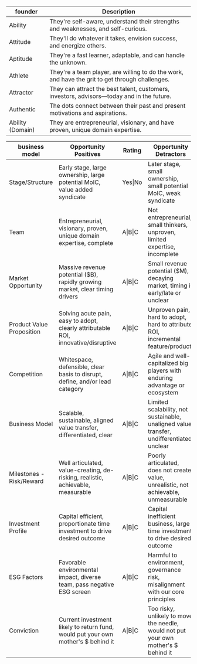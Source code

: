 
| founder          | Description                                                                                     |
| ---------------- | ----------------------------------------------------------------------------------------------- |
| Ability          | They're self-aware, understand their strengths and weaknesses, and self-curious.                |
| Attitude         | They'll do whatever it takes, envision success, and energize others.                            |
| Aptitude         | They're a fast learner, adaptable, and can handle the unknown.                                  |
| Athlete          | They're a team player, are willing to do the work, and have the grit to get through challenges. |
| Attractor        | They can attract the best talent, customers, investors, advisors—today and in the future.       |
| Authentic        | The dots connect between their past and present motivations and aspirations.                    |
| Ability (Domain) | They are entrepreneurial, visionary, and have proven, unique domain expertise.                  |

| business model            | Opportunity Positives                                                              | Rating  | Opportunity Detractors                                                                    |
| ------------------------- | ---------------------------------------------------------------------------------- | ------- | ----------------------------------------------------------------------------------------- |
| Stage/Structure           | Early stage, large ownership, large potential MoIC, value added syndicate          | Yes\|No | Later stage, small ownership, small potential MoIC, weak syndicate                        |
| Team                      | Entrepreneurial, visionary, proven, unique domain expertise, complete              | A\|B\|C | Not entrepreneurial, small thinkers, unproven, limited expertise, incomplete              |
| Market Opportunity        | Massive revenue potential ($B), rapidly growing market, clear timing drivers       | A\|B\|C | Small revenue potential ($M), decaying market, timing is early/late or unclear            |
| Product Value Proposition | Solving acute pain, easy to adopt, clearly attributable ROI, innovative/disruptive | A\|B\|C | Unproven pain, hard to adopt, hard to attribute ROI, incremental feature/product          |
| Competition               | Whitespace, defensible, clear basis to disrupt, define, and/or lead category       | A\|B\|C | Agile and well-capitalized big players with enduring advantage or ecosystem               |
| Business Model            | Scalable, sustainable, aligned value transfer, differentiated, clear               | A\|B\|C | Limited scalability, not sustainable, unaligned value transfer, undifferentiated, unclear |
| Milestones - Risk/Reward  | Well articulated, value-creating, de-risking, realistic, achievable, measurable    | A\|B\|C | Poorly articulated, does not create value, unrealistic, not achievable, unmeasurable      |
| Investment Profile        | Capital efficient, proportionate time investment to drive desired outcome          | A\|B\|C | Capital inefficient business, large time investment to drive desired outcome              |
| ESG Factors               | Favorable environmental impact, diverse team, pass negative ESG screen             | A\|B\|C | Harmful to environment, governance risk, misalignment with our core principles            |
| Conviction                | Current investment likely to return fund, would put your own mother's $ behind it  | A\|B\|C | Too risky, unlikely to move the needle, would not put your own mother's $ behind it       |

